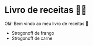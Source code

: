 # Livro de receitas :man_cook:

Olá! Bem vindo ao meu livro de receitas :wave:

- Strogonoff de frango
- Strogonoff de carne
